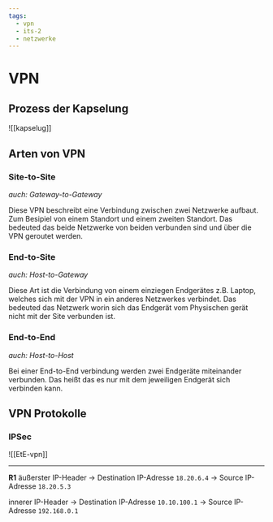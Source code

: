 ```yaml
---
tags:
  - vpn
  - its-2
  - netzwerke
---
```

# VPN

## Prozess der Kapselung
![[kapselug]]

## Arten von VPN
### Site-to-Site
*auch: Gateway-to-Gateway*

Diese VPN beschreibt eine Verbindung zwischen zwei Netzwerke aufbaut. Zum Besipiel von einem Standort und einem zweiten Standort. Das bedeuted das beide Netzwerke von beiden verbunden sind und über die VPN geroutet werden.

### End-to-Site
*auch: Host-to-Gateway*

Diese Art ist die Verbindung von einem einziegen Endgerätes z.B. Laptop, welches sich mit der VPN in ein anderes Netzwerkes verbindet. Das bedeuted das Netzwerk worin sich das Endgerät vom Physischen gerät nicht mit der Site verbunden ist.

### End-to-End
*auch: Host-to-Host*

Bei einer End-to-End verbindung werden zwei Endgeräte miteinander verbunden. Das heißt das es nur mit dem jeweiligen Endgerät sich verbinden kann.
## VPN Protokolle
### IPSec
![[EtE-vpn]]

---
**R1**
äußerster IP-Header
	-> Destination IP-Adresse
		`18.20.6.4`
	-> Source IP-Adresse
		`18.20.5.3`

innerer IP-Header
	-> Destination IP-Adresse
		`10.10.100.1`
	-> Source IP-Adresse
		`192.168.0.1`